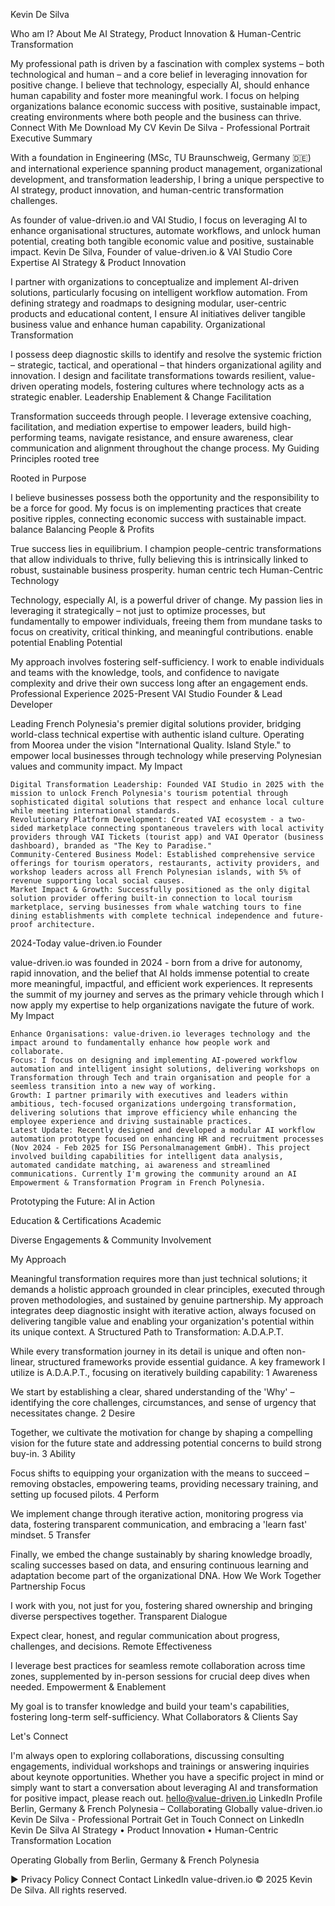  Kevin De Silva

Who am I?
About Me
AI Strategy, Product Innovation & Human-Centric Transformation

My professional path is driven by a fascination with complex systems – both technological and human – and a core belief in leveraging innovation for positive change. I believe that technology, especially AI, should enhance human capability and foster more meaningful work. I focus on helping organizations balance economic success with positive, sustainable impact, creating environments where both people and the business can thrive.
Connect With Me Download My CV
Kevin De Silva - Professional Portrait
Executive Summary

With a foundation in Engineering (MSc, TU Braunschweig, Germany 🇩🇪) and international experience spanning product management, organizational development, and transformation leadership, I bring a unique perspective to AI strategy, product innovation, and human-centric transformation challenges.

As founder of value-driven.io and VAI Studio, I focus on leveraging AI to enhance organisational structures, automate workflows, and unlock human potential, creating both tangible economic value and positive, sustainable impact.
Kevin De Silva, Founder of value-driven.io & VAI Studio
Core Expertise
AI Strategy & Product Innovation

I partner with organizations to conceptualize and implement AI-driven solutions, particularly focusing on intelligent workflow automation. From defining strategy and roadmaps to designing modular, user-centric products and educational content, I ensure AI initiatives deliver tangible business value and enhance human capability.
Organizational Transformation

I possess deep diagnostic skills to identify and resolve the systemic friction – strategic, tactical, and operational – that hinders organizational agility and innovation. I design and facilitate transformations towards resilient, value-driven operating models, fostering cultures where technology acts as a strategic enabler.
Leadership Enablement & Change Facilitation

Transformation succeeds through people. I leverage extensive coaching, facilitation, and mediation expertise to empower leaders, build high-performing teams, navigate resistance, and ensure awareness, clear communication and alignment throughout the change process.
My Guiding Principles
rooted tree

Rooted in Purpose

I believe businesses possess both the opportunity and the responsibility to be a force for good. My focus is on implementing practices that create positive ripples, connecting economic success with sustainable impact.
balance
Balancing People & Profits

True success lies in equilibrium. I champion people-centric transformations that allow individuals to thrive, fully believing this is intrinsically linked to robust, sustainable business prosperity.
human centric tech
Human-Centric Technology

Technology, especially AI, is a powerful driver of change. My passion lies in leveraging it strategically – not just to optimize processes, but fundamentally to empower individuals, freeing them from mundane tasks to focus on creativity, critical thinking, and meaningful contributions.
enable potential
Enabling Potential

My approach involves fostering self-sufficiency. I work to enable individuals and teams with the knowledge, tools, and confidence to navigate complexity and drive their own success long after an engagement ends.
Professional Experience
2025-Present
VAI Studio
Founder & Lead Developer

Leading French Polynesia's premier digital solutions provider, bridging world-class technical expertise with authentic island culture. Operating from Moorea under the vision "International Quality. Island Style." to empower local businesses through technology while preserving Polynesian values and community impact.
My Impact

    Digital Transformation Leadership: Founded VAI Studio in 2025 with the mission to unlock French Polynesia's tourism potential through sophisticated digital solutions that respect and enhance local culture while meeting international standards.
    Revolutionary Platform Development: Created VAI ecosystem - a two-sided marketplace connecting spontaneous travelers with local activity providers through VAI Tickets (tourist app) and VAI Operator (business dashboard), branded as "The Key to Paradise."
    Community-Centered Business Model: Established comprehensive service offerings for tourism operators, restaurants, activity providers, and workshop leaders across all French Polynesian islands, with 5% of revenue supporting local social causes.
    Market Impact & Growth: Successfully positioned as the only digital solution provider offering built-in connection to local tourism marketplace, serving businesses from whale watching tours to fine dining establishments with complete technical independence and future-proof architecture.

2024-Today
value-driven.io
Founder

value-driven.io was founded in 2024 - born from a drive for autonomy, rapid innovation, and the belief that AI holds immense potential to create more meaningful, impactful, and efficient work experiences. It represents the summit of my journey and serves as the primary vehicle through which I now apply my expertise to help organizations navigate the future of work.
My Impact

    Enhance Organisations: value-driven.io leverages technology and the impact around to fundamentally enhance how people work and collaborate.
    Focus: I focus on designing and implementing AI-powered workflow automation and intelligent insight solutions, delivering workshops on Transformation through Tech and train organisation and people for a seemless transition into a new way of working.
    Growth: I partner primarily with executives and leaders within ambitious, tech-focused organizations undergoing transformation, delivering solutions that improve efficiency while enhancing the employee experience and driving sustainable practices.
    Latest Update: Recently designed and developed a modular AI workflow automation prototype focused on enhancing HR and recruitment processes (Nov 2024 - Feb 2025 for ISG Personalmanagement GmbH). This project involved building capabilities for intelligent data analysis, automated candidate matching, ai awareness and streamlined communications. Currently I'm growing the community around an AI Empowerment & Transformation Program in French Polynesia.

Prototyping the Future: AI in Action

Education & Certifications
Academic


Diverse Engagements & Community Involvement

My Approach

Meaningful transformation requires more than just technical solutions; it demands a holistic approach grounded in clear principles, executed through proven methodologies, and sustained by genuine partnership. My approach integrates deep diagnostic insight with iterative action, always focused on delivering tangible value and enabling your organization's potential within its unique context.
A Structured Path to Transformation: A.D.A.P.T.

While every transformation journey in its detail is unique and often non-linear, structured frameworks provide essential guidance. A key framework I utilize is A.D.A.P.T., focusing on iteratively building capability:
1
Awareness

We start by establishing a clear, shared understanding of the 'Why' – identifying the core challenges, circumstances, and sense of urgency that necessitates change.
2
Desire

Together, we cultivate the motivation for change by shaping a compelling vision for the future state and addressing potential concerns to build strong buy-in.
3
Ability

Focus shifts to equipping your organization with the means to succeed – removing obstacles, empowering teams, providing necessary training, and setting up focused pilots.
4
Perform

We implement change through iterative action, monitoring progress via data, fostering transparent communication, and embracing a 'learn fast' mindset.
5
Transfer

Finally, we embed the change sustainably by sharing knowledge broadly, scaling successes based on data, and ensuring continuous learning and adaptation become part of the organizational DNA.
How We Work Together
Partnership Focus

I work with you, not just for you, fostering shared ownership and bringing diverse perspectives together.
Transparent Dialogue

Expect clear, honest, and regular communication about progress, challenges, and decisions.
Remote Effectiveness

I leverage best practices for seamless remote collaboration across time zones, supplemented by in-person sessions for crucial deep dives when needed.
Empowerment & Enablement

My goal is to transfer knowledge and build your team's capabilities, fostering long-term self-sufficiency.
What Collaborators & Clients Say

Let's Connect

I'm always open to exploring collaborations, discussing consulting engagements, individual workshops and trainings or answering inquiries about keynote opportunities. Whether you have a specific project in mind or simply want to start a conversation about leveraging AI and transformation for positive impact, please reach out.
hello@value-driven.io
LinkedIn Profile
Berlin, Germany & French Polynesia – Collaborating Globally
value-driven.io
Kevin De Silva - Professional Portrait
Get in Touch
Connect on LinkedIn
Kevin De Silva
AI Strategy • Product Innovation • Human-Centric Transformation
Location

Operating Globally from Berlin, Germany & French Polynesia

► Privacy Policy
Connect
Contact
LinkedIn
value-driven.io
© 2025 Kevin De Silva. All rights reserved.
